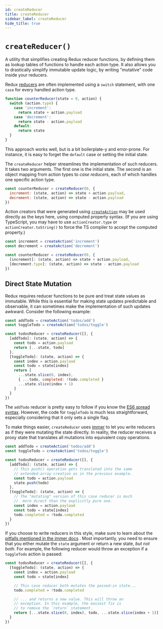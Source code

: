 ```yaml
---
id: createReducer
title: createReducer
sidebar_label: createReducer
hide_title: true
---
```


# `createReducer()`

A utility that simplifies creating Redux reducer functions, by defining them as lookup tables of functions to handle each action type. It also allows you to drastically simplify immutable update logic, by writing "mutative" code inside your reducers.

Redux [reducers](https://redux.js.org/basics/reducers) are often implemented using a `switch` statement, with one `case` for every handled action type.

```js
function counterReducer(state = 0, action) {
  switch (action.type) {
    case 'increment':
      return state + action.payload
    case 'decrement':
      return state - action.payload
    default:
      return state
  }
}
```

This approach works well, but is a bit boilerplate-y and error-prone. For instance, it is easy to forget the `default` case or setting the initial state.

The `createReducer` helper streamlines the implementation of such reducers. It takes two arguments. The first one is the initial state. The second is an object mapping from action types to _case reducers_, each of which handles one specific action type.

```js
const counterReducer = createReducer(0, {
  increment: (state, action) => state + action.payload,
  decrement: (state, action) => state - action.payload
})
```

Action creators that were generated using [`createAction`](./createAction.md) may be used directly as the keys here, using
computed property syntax. (If you are using TypeScript, you may have to use `actionCreator.type` or `actionCreator.toString()`
to force the TS compiler to accept the computed property.)

```js
const increment = createAction('increment')
const decrement = createAction('decrement')

const counterReducer = createReducer(0, {
  [increment]: (state, action) => state + action.payload,
  [decrement.type]: (state, action) => state - action.payload
})
```

## Direct State Mutation

Redux requires reducer functions to be pure and treat state values as immutable. While this is essential for making state updates predictable and observable, it can sometimes make the implementation of such updates awkward. Consider the following example:

```js
const addTodo = createAction('todos/add')
const toggleTodo = createAction('todos/toggle')

const todosReducer = createReducer([], {
  [addTodo]: (state, action) => {
    const todo = action.payload
    return [...state, todo]
  },
  [toggleTodo]: (state, action) => {
    const index = action.payload
    const todo = state[index]
    return [
      ...state.slice(0, index),
      { ...todo, completed: !todo.completed }
      ...state.slice(index + 1)
    ]
  }
})
```

The `addTodo` reducer is pretty easy to follow if you know the [ES6 spread syntax](https://developer.mozilla.org/en-US/docs/Web/JavaScript/Reference/Operators/Spread_syntax). However, the code for `toggleTodo` is much less straightforward, especially considering that it only sets a single flag.

To make things easier, `createReducer` uses [immer](https://github.com/mweststrate/immer) to let you write reducers as if they were mutating the state directly. In reality, the reducer receives a proxy state that translates all mutations into equivalent copy operations.

```js
const addTodo = createAction('todos/add')
const toggleTodo = createAction('todos/toggle')

const todosReducer = createReducer([], {
  [addTodo]: (state, action) => {
    // This push() operation gets translated into the same
    // extended-array creation as in the previous example.
    const todo = action.payload
    state.push(todo)
  },
  [toggleTodo]: (state, action) => {
    // The "mutating" version of this case reducer is much
    //  more direct than the explicitly pure one.
    const index = action.payload
    const todo = state[index]
    todo.completed = !todo.completed
  }
})
```

If you choose to write reducers in this style, make sure to learn about the [pitfalls mentioned in the immer docs](https://github.com/mweststrate/immer#pitfalls) . Most importantly, you need to ensure that you either mutate the `state` argument or return a new state, _but not both_. For example, the following reducer would throw an exception if a `toggleTodo` action is passed:

```js
const todosReducer = createReducer([], {
  [toggleTodo]: (state, action) => {
    const index = action.payload
    const todo = state[index]

    // This case reducer both mutates the passed-in state...
    todo.completed = !todo.completed

    // ... and returns a new value. This will throw an
    // exception. In this example, the easiest fix is
    // to remove the `return` statement.
    return [...state.slice(0, index), todo, ...state.slice(index + 1)]
  }
})
```
